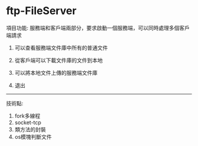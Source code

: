 # ftp-FileServer
項目功能:
服務端和客戶端兩部分，要求啟動一個服務端，可以同時處理多個客戶端請求
1. 可以查看服務端文件庫中所有的普通文件

2. 從客戶端可以下載文件庫的文件到本地
          
3. 可以將本地文件上傳的服務端文件庫
        
4. 退出

-----------------------------------------------------------------------
技術點:
1. fork多線程
2. socket-tcp
3. 類方法的封裝
4. os模塊判斷文件
